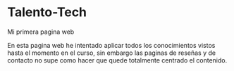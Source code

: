 # Talento-Tech
Mi primera pagina web

En esta pagina web he intentado aplicar todos los conocimientos vistos hasta el momento en el curso,
sin embargo las paginas de reseñas y de contacto no supe como hacer que quede totalmente centrado el contenido.